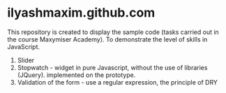 # ilyashmaxim.github.com
This repository is created to display the sample code (tasks carried out in the course Maxymiser Academy).
To demonstrate the level of skills in JavaScript.
1) Slider
2) Stopwatch - widget in pure Javascript, without the use of libraries (JQuery). implemented on the prototype.
3) Validation of the form - use a regular expression, the principle of DRY
